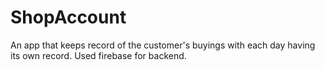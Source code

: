 # ShopAccount
An app that keeps record of the customer's buyings with each day having its own record.
Used firebase for backend.
